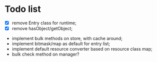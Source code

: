 # Todo list

 *  [x] remove Entry class for runtime;
 *  [x] remove hasObject/getObject;
 *  implement bulk methods on store, with cache around;
 *  implement bitmask/map as default for entry list;
 *  implement default resource converter based on resource class map;
 *  bulk check method on manager?
